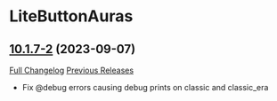 # LiteButtonAuras

## [10.1.7-2](https://github.com/xod-wow/LiteButtonAuras/tree/10.1.7-2) (2023-09-07)
[Full Changelog](https://github.com/xod-wow/LiteButtonAuras/compare/10.1.7-1...10.1.7-2) [Previous Releases](https://github.com/xod-wow/LiteButtonAuras/releases)

- Fix @debug errors causing debug prints on classic and classic\_era  
